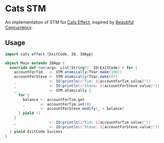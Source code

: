 Cats STM
========

An implementation of STM for [Cats Effect](https://typelevel.org/cats-effect/), inspired by
[Beautiful Concurrency](https://www.microsoft.com/en-us/research/wp-content/uploads/2016/02/beautiful.pdf).

Usage
-----

```scala
import cats.effect.{ExitCode, IO, IOApp}

object Main extends IOApp {
  override def run(args: List[String]): IO[ExitCode] = for {
    accountForTim   <- STM.atomically(TVar.make(100))
    accountForSteve <- STM.atomically(TVar.make(0))
    _               <- IO(println(s"Tim: ${accountForTim.value}"))
    _               <- IO(println(s"Steve: ${accountForSteve.value}"))
    _               <- STM.atomically {
      for {
        balance <- accountForTim.get
        _       <- accountForTim.set(0)
        _       <- accountForSteve.modify(_ + balance)
      } yield ()
    }
    _               <- IO(println(s"Tim: ${accountForTim.value}"))
    _               <- IO(println(s"Steve: ${accountForSteve.value}"))
  } yield ExitCode.Success
}
```